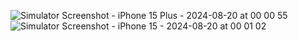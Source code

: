 ![Simulator Screenshot - iPhone 15 Plus - 2024-08-20 at 00 00 55](https://github.com/user-attachments/assets/4e0a808a-ffea-47c0-b224-ab5c2f56c429)
![Simulator Screenshot - iPhone 15 - 2024-08-20 at 00 01 02](https://github.com/user-attachments/assets/ec99cfc8-1f94-45b0-8698-ca50bb6d4dcb)
